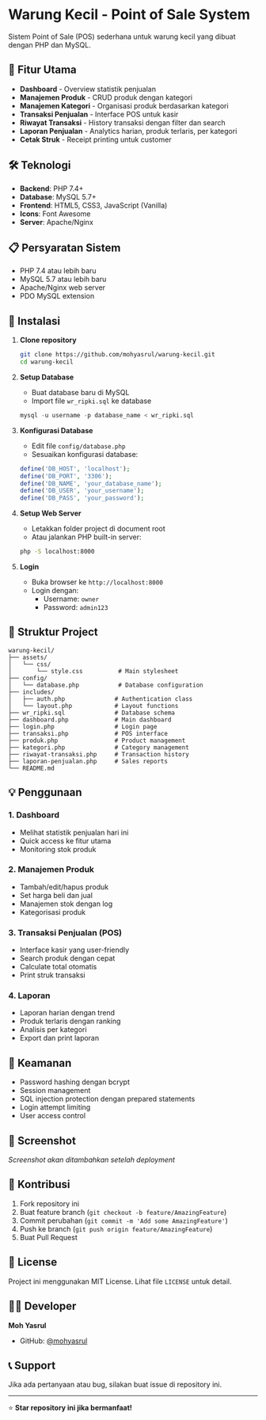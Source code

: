# Warung Kecil - Point of Sale System

Sistem Point of Sale (POS) sederhana untuk warung kecil yang dibuat dengan PHP dan MySQL.

## 🎯 Fitur Utama

- **Dashboard** - Overview statistik penjualan
- **Manajemen Produk** - CRUD produk dengan kategori
- **Manajemen Kategori** - Organisasi produk berdasarkan kategori
- **Transaksi Penjualan** - Interface POS untuk kasir
- **Riwayat Transaksi** - History transaksi dengan filter dan search
- **Laporan Penjualan** - Analytics harian, produk terlaris, per kategori
- **Cetak Struk** - Receipt printing untuk customer

## 🛠️ Teknologi

- **Backend**: PHP 7.4+
- **Database**: MySQL 5.7+
- **Frontend**: HTML5, CSS3, JavaScript (Vanilla)
- **Icons**: Font Awesome
- **Server**: Apache/Nginx

## 📋 Persyaratan Sistem

- PHP 7.4 atau lebih baru
- MySQL 5.7 atau lebih baru
- Apache/Nginx web server
- PDO MySQL extension

## 🚀 Instalasi

1. **Clone repository**
   ```bash
   git clone https://github.com/mohyasrul/warung-kecil.git
   cd warung-kecil
   ```

2. **Setup Database**
   - Buat database baru di MySQL
   - Import file `wr_ripki.sql` ke database
   ```sql
   mysql -u username -p database_name < wr_ripki.sql
   ```

3. **Konfigurasi Database**
   - Edit file `config/database.php`
   - Sesuaikan konfigurasi database:
   ```php
   define('DB_HOST', 'localhost');
   define('DB_PORT', '3306');
   define('DB_NAME', 'your_database_name');
   define('DB_USER', 'your_username');
   define('DB_PASS', 'your_password');
   ```

4. **Setup Web Server**
   - Letakkan folder project di document root
   - Atau jalankan PHP built-in server:
   ```bash
   php -S localhost:8000
   ```

5. **Login**
   - Buka browser ke `http://localhost:8000`
   - Login dengan:
     - Username: `owner`
     - Password: `admin123`

## 📁 Struktur Project

```
warung-kecil/
├── assets/
│   └── css/
│       └── style.css          # Main stylesheet
├── config/
│   └── database.php           # Database configuration
├── includes/
│   ├── auth.php              # Authentication class
│   └── layout.php            # Layout functions
├── wr_ripki.sql              # Database schema
├── dashboard.php             # Main dashboard
├── login.php                 # Login page
├── transaksi.php             # POS interface
├── produk.php                # Product management
├── kategori.php              # Category management
├── riwayat-transaksi.php     # Transaction history
├── laporan-penjualan.php     # Sales reports
└── README.md
```

## 💡 Penggunaan

### 1. Dashboard
- Melihat statistik penjualan hari ini
- Quick access ke fitur utama
- Monitoring stok produk

### 2. Manajemen Produk
- Tambah/edit/hapus produk
- Set harga beli dan jual
- Manajemen stok dengan log
- Kategorisasi produk

### 3. Transaksi Penjualan (POS)
- Interface kasir yang user-friendly
- Search produk dengan cepat
- Calculate total otomatis
- Print struk transaksi

### 4. Laporan
- Laporan harian dengan trend
- Produk terlaris dengan ranking
- Analisis per kategori
- Export dan print laporan

## 🔐 Keamanan

- Password hashing dengan bcrypt
- Session management
- SQL injection protection dengan prepared statements
- Login attempt limiting
- User access control

## 🎨 Screenshot

*Screenshot akan ditambahkan setelah deployment*

## 🤝 Kontribusi

1. Fork repository ini
2. Buat feature branch (`git checkout -b feature/AmazingFeature`)
3. Commit perubahan (`git commit -m 'Add some AmazingFeature'`)
4. Push ke branch (`git push origin feature/AmazingFeature`)
5. Buat Pull Request

## 📝 License

Project ini menggunakan MIT License. Lihat file `LICENSE` untuk detail.

## 👨‍💻 Developer

**Moh Yasrul**
- GitHub: [@mohyasrul](https://github.com/mohyasrul)

## 📞 Support

Jika ada pertanyaan atau bug, silakan buat issue di repository ini.

---

⭐ **Star repository ini jika bermanfaat!**
